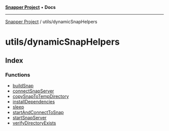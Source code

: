 [**Snapper Project**](../../README.md) • **Docs**

***

[Snapper Project](../../README.md) / utils/dynamicSnapHelpers

# utils/dynamicSnapHelpers

## Index

### Functions

- [buildSnap](functions/buildSnap.md)
- [connectSnapServer](functions/connectSnapServer.md)
- [copySnapToTempDirectory](functions/copySnapToTempDirectory.md)
- [installDependencies](functions/installDependencies.md)
- [sleep](functions/sleep.md)
- [startAndConnectToSnap](functions/startAndConnectToSnap.md)
- [startSnapServer](functions/startSnapServer.md)
- [verifyDirectoryExists](functions/verifyDirectoryExists.md)
